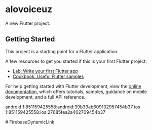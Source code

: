 # alovoiceuz

A new Flutter project.

## Getting Started

This project is a starting point for a Flutter application.

A few resources to get you started if this is your first Flutter project:

- [Lab: Write your first Flutter app](https://docs.flutter.dev/get-started/codelab)
- [Cookbook: Useful Flutter samples](https://docs.flutter.dev/cookbook)

For help getting started with Flutter development, view the
[online documentation](https://docs.flutter.dev/), which offers tutorials,
samples, guidance on mobile development, and a full API reference.


android   1:851159425558:android:39b39ab609132957454b37
ios       1:851159425558:ios:27685fea2a402709454b37


<manifest xmlns:android="http://schemas.android.com/apk/res/android"
xmlns:tools="http://schemas.android.com/tools"
package="com.technounitgroup.alovoiceuz">
<uses-permission android:name="android.permission.INTERNET" />
<uses-permission android:name="android.permission.RECORD_AUDIO" />
<uses-permission android:name="android.permission.WAKE_LOCK" />
<uses-permission android:name="android.permission.ACCESS_NETWORK_STATE" />
<uses-permission android:name="android.permission.ACCESS_WIFI_STATE" />
<uses-permission android:name="android.permission.VIBRATE" />
<uses-permission android:name="android.permission.WRITE_EXTERNAL_STORAGE"/>
<uses-permission android:name="android.permission.BLUETOOTH" />
<uses-permission android:name="android.permission.USE_SIP" />
<uses-permission android:name="android.permission.CONFIGURE_SIP" />
<uses-feature
android:name="android.hardware.wifi"
android:required="false"/>
<uses-feature
android:name="android.hardware.microphone"
android:required="true"/>
<uses-feature
android:name="android.hardware.touchscreen"
android:required="false"/>
<uses-feature
android:name="android.hardware.bluetooth"
android:required="false"/>
<uses-feature
android:name="android.hardware.screen.portrait"
android:required="false"/>
<application
android:label="AloVoice"
android:name="org.abtollc.sdk.AbtoApplication"
android:icon="@mipmap/ic_launcher"
tools:ignore="MissingClass">
<activity
android:name=".MainActivity"
android:exported="true"
android:launchMode="singleTop"
android:theme="@style/LaunchTheme"
android:configChanges="orientation|keyboardHidden|keyboard|screenSize|smallestScreenSize|locale|layoutDirection|fontScale|screenLayout|density|uiMode"
android:hardwareAccelerated="true"
android:windowSoftInputMode="adjustResize">
<!-- Specifies an Android theme to apply to this Activity as soon as
     the Android process has started. This theme is visible to the user
     while the Flutter UI initializes. After that, this theme continues
     to determine the Window background behind the Flutter UI. -->
<meta-data
android:name="io.flutter.embedding.android.NormalTheme"
android:resource="@style/NormalTheme"
/>
<intent-filter>
<action android:name="android.intent.action.MAIN"/>
<category android:name="android.intent.category.LAUNCHER"/>
</intent-filter>
</activity>
<!-- Don't delete the meta-data below.
     This is used by the Flutter tool to generate GeneratedPluginRegistrant.java -->
<meta-data
android:name="flutterEmbedding"
android:value="2" />
<service
android:name="org.abtollc.service.ABTOSipService"
android:exported="true"
tools:replace="android:exported"
android:stopWithTask="true">
<intent-filter>
<action android:name="org.abtollc.service.ABTOSipService" />
<action android:name="org.abtollc.service.SipConfiguration" />
</intent-filter>
</service>
<service
android:name=".IncomingCallService"
android:enabled="true">
</service>
<service
android:name=".java.MyFirebaseMessagingService"
android:exported="false">
<intent-filter>
<action android:name="com.google.firebase.MESSAGING_EVENT" />
</intent-filter>
</service>
</application>
</manifest>
#   F i r e b a s e D y n a m i c L i n k  
 